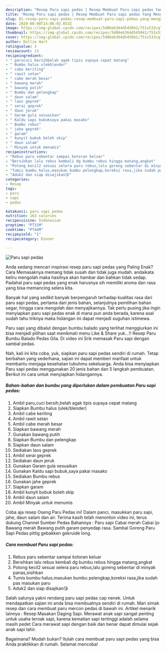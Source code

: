 ```yaml
---
description: "Resep Paru sapi pedas | Resep Membuat Paru sapi pedas Yang Menggugah Selera"
title: "Resep Paru sapi pedas | Resep Membuat Paru sapi pedas Yang Menggugah Selera"
slug: 81-resep-paru-sapi-pedas-resep-membuat-paru-sapi-pedas-yang-menggugah-selera
date: 2020-08-08T14:08:03.653Z
image: https://img-global.cpcdn.com/recipes/5d06eb364d545041/751x532cq70/paru-sapi-pedas-foto-resep-utama.jpg
thumbnail: https://img-global.cpcdn.com/recipes/5d06eb364d545041/751x532cq70/paru-sapi-pedas-foto-resep-utama.jpg
cover: https://img-global.cpcdn.com/recipes/5d06eb364d545041/751x532cq70/paru-sapi-pedas-foto-resep-utama.jpg
author: Dollie Hart
ratingvalue: 3
reviewcount: 13
recipeingredient:
- " parucuci bersihbelah agak tipis supaya cepat matang"
- " Bumbu halus ulekblender"
- " cabe keriting"
- " rawit setan"
- " cabe merah besar"
- " bawang merah"
- " bawang putih"
- " Bumbu dan pelengkap"
- " daun salam"
- " laos geprek"
- " serai geprek"
- " daun jeruk"
- " Garam gula sesuaikan"
- " Kaldu sapi bubuksaya pakai masako"
- " Bumbu rebus"
- " jahe geprek"
- " garam"
- " kunyit bubuk boleh skip"
- " daun salam"
- " Minyak untuk menumis"
recipeinstructions:
- "Rebus paru sebentar sampai kotoran keluar"
- "Bersihkan lalu rebus kembali dg bumbu rebus hingga matang,angkat"
- "Potong kecil2 sesuai selera paru rebus,lalu goreng sebentar di minyak panas,sisihkan"
- "Tumis bumbu halus,masukan bumbu pelengkap,koreksi rasa,jika sudah pas masukan paru"
- "Aduk2 dan siap disajikan😘"
categories:
- Resep
tags:
- paru
- sapi
- pedas

katakunci: paru sapi pedas 
nutrition: 163 calories
recipecuisine: Indonesian
preptime: "PT31M"
cooktime: "PT44M"
recipeyield: "1"
recipecategory: Dinner

---
```



![Paru sapi pedas](https://img-global.cpcdn.com/recipes/5d06eb364d545041/751x532cq70/paru-sapi-pedas-foto-resep-utama.jpg)

Anda sedang mencari inspirasi resep paru sapi pedas yang Paling Enak? Cara Memasaknya memang tidak susah dan tidak juga mudah. andaikata keliru mengolah maka hasilnya akan hambar dan bahkan tidak sedap. Padahal paru sapi pedas yang enak harusnya sih memiliki aroma dan rasa yang bisa memancing selera kita.

Banyak hal yang sedikit banyak berpengaruh terhadap kualitas rasa dari paru sapi pedas, pertama dari jenis bahan, selanjutnya pemilihan bahan segar, hingga cara mengolah dan menyajikannya. Tak perlu pusing jika ingin menyiapkan paru sapi pedas enak di mana pun anda berada, karena asal sudah tahu triknya maka hidangan ini dapat menjadi suguhan istimewa.

Paru sapi yang dibalut dengan bumbu balado yang terlihat menggiurkan ini bisa menjadi pilihan saat menikmati menu Like &amp; Share yuk…!! Resep Paru Bumbu Balado Pedas Gila. Di video ini Srik memasak Paru sapi dengan sambal pedas.


Nah, kali ini kita coba, yuk, siapkan paru sapi pedas sendiri di rumah. Tetap berbahan yang sederhana, sajian ini dapat memberi manfaat untuk membantu menjaga kesehatan tubuhmu sekeluarga. Anda bisa menyiapkan Paru sapi pedas menggunakan 20 jenis bahan dan 5 langkah pembuatan. Berikut ini cara untuk menyiapkan hidangannya.

<!--inarticleads1-->

##### Bahan-bahan dan bumbu yang diperlukan dalam pembuatan Paru sapi pedas:

1. Ambil  paru,cuci bersih,belah agak tipis supaya cepat matang
1. Siapkan  Bumbu halus (ulek/blender)
1. Ambil  cabe keriting
1. Ambil  rawit setan
1. Ambil  cabe merah besar
1. Siapkan  bawang merah
1. Gunakan  bawang putih
1. Siapkan  Bumbu dan pelengkap
1. Siapkan  daun salam
1. Sediakan  laos geprek
1. Ambil  serai geprek
1. Sediakan  daun jeruk
1. Gunakan  Garam gula sesuaikan
1. Gunakan  Kaldu sapi bubuk,saya pakai masako
1. Sediakan  Bumbu rebus
1. Gunakan  jahe geprek
1. Siapkan  garam
1. Ambil  kunyit bubuk boleh skip
1. Ambil  daun salam
1. Ambil  Minyak untuk menumis


Coba aja resep Oseng Paru Pedas ini! Dalam panci, masukkan paru sapi, jahe, daun salam dan air. Terima kasih telah menonton video ini, terus dukung Channel Sumber Pedas Bahannya : Paru sapi Cabai merah Cabai ijo Bawang merah Bawang putih garam penyedap rasa. Sambal Goreng Paru Sapi Pedas pittig gebakken gekruide long. 

<!--inarticleads2-->

##### Cara membuat Paru sapi pedas:

1. Rebus paru sebentar sampai kotoran keluar
1. Bersihkan lalu rebus kembali dg bumbu rebus hingga matang,angkat
1. Potong kecil2 sesuai selera paru rebus,lalu goreng sebentar di minyak panas,sisihkan
1. Tumis bumbu halus,masukan bumbu pelengkap,koreksi rasa,jika sudah pas masukan paru
1. Aduk2 dan siap disajikan😘


Salah satunya yakni rendang paru sapi pedas cap nenek. Untuk mendapatkan sajian ini anda bisa membuatnya sendiri di rumah. Mari simak resep dan cara membuat paru mercon pedas di bawah ini. Artikel menarik lainnya : Resep Masakan Daging Sapi. Merawat anak sapi sangat penting untuk usaha ternak sapi, karena kematian sapi tertinggi adalah selama masih pedet Cara merawat sapi dengan baik dan benar dapat dimulai sejak anak sapi lahir. 

Bagaimana? Mudah bukan? Itulah cara membuat paru sapi pedas yang bisa Anda praktikkan di rumah. Selamat mencoba!
